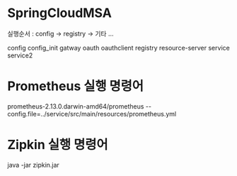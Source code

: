 # SpringCloudMSA

실행순서 : config -> registry -> 기타 ...

config
config_init
gatway
oauth
oauthclient
registry
resource-server
service
service2

# Prometheus 실행 명령어
prometheus-2.13.0.darwin-amd64/prometheus --config.file=../service/src/main/resources/prometheus.yml 

# Zipkin 실행 명령어
java -jar zipkin.jar